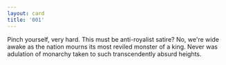 ```yaml
---
layout: card
title: '001'
---
```


<p><span>P</span>inch yourself, very hard. This must be anti-royalist satire? No, we're wide <br>awake as the nation mourns its most reviled monster of a king. Never was <br>adulation of monarchy taken to such transcendently absurd heights.</p>

